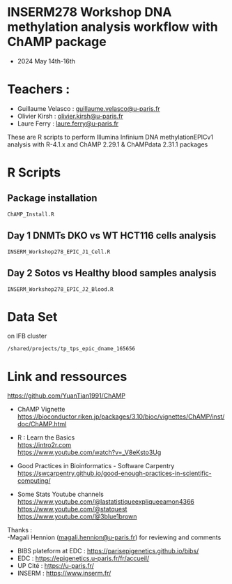 # INSERM278 Workshop DNA methylation analysis workflow with ChAMP package

* 2024 May 14th-16th 
# Teachers :
- Guillaume Velasco : guillaume.velasco@u-paris.fr  
- Olivier Kirsh : olivier.kirsh@u-paris.fr  
- Laure Ferry : laure.ferry@u-paris.fr  

These are R scripts to perform Illumina Infinium DNA methylationEPICv1 analysis with R-4.1.x and ChAMP 2.29.1 & ChAMPdata 2.31.1 packages  
 
# R Scripts   
## Package installation   
`ChAMP_Install.R`  

## Day 1 DNMTs DKO vs WT HCT116 cells analysis  
`INSERM_Workshop278_EPIC_J1_Cell.R`  

## Day 2 Sotos vs Healthy blood samples analysis   
`INSERM_Workshop278_EPIC_J2_Blood.R`    

# Data Set
on IFB cluster  
```
/shared/projects/tp_tps_epic_dname_165656
```

# Link and ressources

https://github.com/YuanTian1991/ChAMP

* ChAMP Vignette  
https://bioconductor.riken.jp/packages/3.10/bioc/vignettes/ChAMP/inst/doc/ChAMP.html

* R : Learn the Basics   
https://intro2r.com  
https://www.youtube.com/watch?v=_V8eKsto3Ug

* Good Practices in Bioinformatics - Software Carpentry  
  https://swcarpentry.github.io/good-enough-practices-in-scientific-computing/  

* Some Stats Youtube channels  
  https://www.youtube.com/@lastatistiqueexpliqueeamon4366
  https://www.youtube.com/@statquest  
  https://www.youtube.com/@3blue1brown  

Thanks :   
-Magali Hennion (magali.hennion@u-paris.fr) for reviewing and comments  
- BIBS plateform at EDC : https://parisepigenetics.github.io/bibs/  
- EDC : https://epigenetics.u-paris.fr/fr/accueil/  
- UP Cité : https://u-paris.fr/  
- INSERM : https://www.inserm.fr/  

